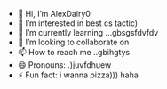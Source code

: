 - 👋 Hi, I’m AlexDairy0
- 👀 I’m interested in best cs tactic)
- 🌱 I’m currently learning ...gbsgsfdvfdv
- 💞️ I’m looking to collaborate on 
- 📫 How to reach me ..gbihgtys
- 😄 Pronouns: .)juvfdhuew
- ⚡ Fun fact: i wanna pizza))) haha
<!---
AlexDairy0/AlexDairy0 is a ✨ special ✨ repository because its `README.md` (this file) appears on your GitHub profile.
You can click the Preview link to take a look at your changes.
---
